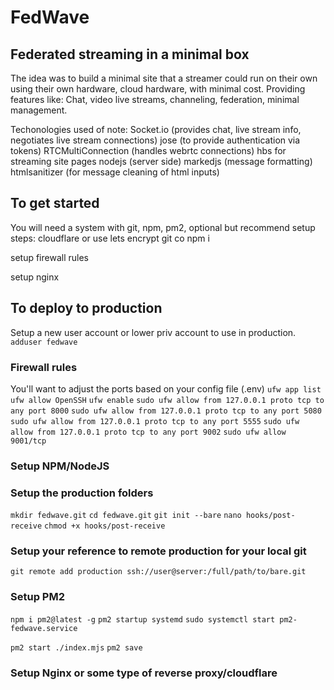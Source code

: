 # FedWave
## Federated streaming in a minimal box

The idea was to build a minimal site that a streamer could run on their own using their own hardware, cloud hardware, with minimal cost.
Providing features like: Chat, video live streams, channeling, federation, minimal management.

Techonologies used of note:
	Socket.io (provides chat, live stream info, negotiates live stream connections)
	jose (to provide authentication via tokens) 
	RTCMultiConnection (handles webrtc connections)
	hbs for streaming site pages
	nodejs (server side)
	markedjs (message formatting)
	htmlsanitizer (for message cleaning of html inputs)
	

## To get started

You will need a system with git, npm, pm2, optional but recommend setup steps: cloudflare or use lets encrypt
git co 
npm i

setup firewall rules 

setup nginx


## To deploy to production

Setup a new user account or lower priv account to use in production.
`adduser fedwave`

### Firewall rules
You'll want to adjust the ports based on your config file (.env)
`ufw app list`
`ufw allow OpenSSH`
`ufw enable`
`sudo ufw allow from 127.0.0.1 proto tcp to any port 8000`
`sudo ufw allow from 127.0.0.1 proto tcp to any port 5080`
`sudo ufw allow from 127.0.0.1 proto tcp to any port 5555`
`sudo ufw allow from 127.0.0.1 proto tcp to any port 9002`
`sudo ufw allow 9001/tcp`
	
### Setup NPM/NodeJS



### Setup the production folders
`mkdir fedwave.git`
`cd fedwave.git`
`git init --bare`
`nano hooks/post-receive`
`chmod +x hooks/post-receive`

### Setup your reference to remote production for your local git
`git remote add production ssh://user@server:/full/path/to/bare.git`

### Setup PM2
`npm i pm2@latest -g`
`pm2 startup systemd`
`sudo systemctl start pm2-fedwave.service`

`pm2 start ./index.mjs`
`pm2 save`

### Setup Nginx or some type of reverse proxy/cloudflare

